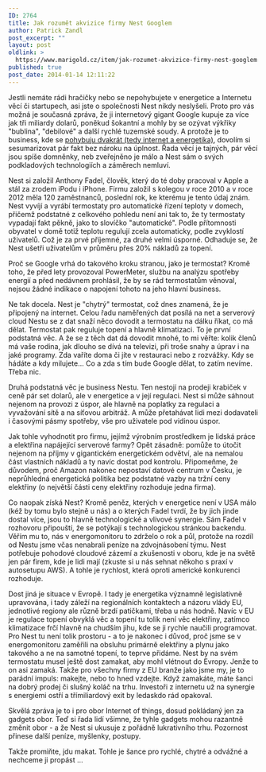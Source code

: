 ```yaml
---
ID: 2764
title: Jak rozumět akvizice firmy Nest Googlem
author: Patrick Zandl
post_excerpt: ""
layout: post
oldlink: >
  https://www.marigold.cz/item/jak-rozumet-akvizice-firmy-nest-googlem
published: true
post_date: 2014-01-14 12:11:22
---
```

<p>Jestli nemáte rádi hračičky nebo se nepohybujete v energetice a Internetu věcí či startupech, asi jste o společnosti Nest nikdy neslyšeli. Proto pro vás možná je současná zpráva, že ji internetový gigant Google kupuje za více jak tři miliardy dolarů, poněkud šokantní a mohly by se ozývat výkřiky "bublina", "debilové" a další rychlé tuzemské soudy. A protože je to business, kde se <a title="" href="http://www.energomonitor.cz" target="_self">pohybuju dvakrát (tedy internet a energetika)</a>, dovolím si sesumarizovat pár fakt bez nároku na úplnost. Řada věcí je tajných, pár věcí jsou spíše domněnky, neb zveřejněno je málo a Nest sám o svých podkladových technologiích a záměrech nemluví.</p>


<p>Nest si založil Anthony Fadel, člověk, který do té doby pracoval v Apple a stál za zrodem iPodu i iPhone. Firmu založil s kolegou v roce 2010 a v roce 2012 měla 120 zaměstnanců, poslední rok, ke kterému je tento údaj znám. Nest vyvíjí a vyrábí termostaty pro automatické řízení teploty v domech, přičemž podstatné z celkového pohledu není ani tak to, že ty termostaty vypadají fakt pěkně, jako to slovíčko "automatické". Podle přítomnosti obyvatel v domě totiž teplotu regulují zcela automaticky, podle zvyklostí uživatelů. Což je za prvé příjemné, za druhé velmi úsporné. Odhaduje se, že Nest ušetři uživatelům v průměru přes 20% nákladů za topení.</p>
<p>Proč se Google vrhá do takového kroku stranou, jako je termostat? Kromě toho, že před lety provozoval PowerMeter, službu na analýzu spotřeby energií a před nedávnem prohlásil, že by se rád termostatům věnoval, nejsou žádné indikace o napojení tohoto na jeho hlavní business.</p>
<p>Ne tak docela. Nest je "chytrý" termostat, což dnes znamená, že je připojený na internet. Celou řadu naměřených dat posílá na net a serverový cloud Nestu se z dat snaží něco dovodit a termostatu na dálku říkat, co má dělat. Termostat pak reguluje topení a hlavně klimatizaci. To je první podstatná věc. A že se z těch dat dá dovodit mnohé, to mi věřte: kolik členů má vaše rodina, jak dlouho se dívá na televizi, při troše snahy a úprav i na jaké programy. Zda vaříte doma či jíte v restauraci nebo z rozvážky. Kdy se hádáte a kdy milujete... Co a zda s tím bude Google dělat, to zatím nevíme. Třeba nic.</p>
<p>Druhá podstatná věc je business Nestu. Ten nestojí na prodeji krabiček v ceně pár set dolarů, ale v energetice a v její regulaci. Nest si může sáhnout nejenom na provozi z úspor, ale hlavně na poplatky za regulaci a vyvažování sítě a na síťovou arbitráž. A může přetahávat lidi mezi dodavateli i časovými pásmy spotřeby, vše pro uživatele pod vidinou úspor.</p>
<p>Jak tohle vyhodnotit pro firmu, jejímž výrobním prostředkem je lidská práce a elektřina napájející serverové farmy? Opět zásadně: pomůže to útočit nejenom na příjmy v gigantickém energetickém odvětví, ale na nemalou část vlastních nákladů a ty navíc dostat pod kontrolu. Připomeňme, že důvodem, proč Amazon nakonec nepostaví datové centrum v Česku, je neprůhledná energetická politika bez podstatné vazby na tržní ceny elektřiny (o největší části ceny elektřiny rozhoduje jedna firma).</p>
<p>Co naopak získá Nest? Kromě peněz, kterých v energetice není v USA málo (kéž by tomu bylo stejně u nás) a o kterých Fadel tvrdí, že by jich jinde dostal více, jsou to hlavně technologické a vlivové synergie. Sám Fadel v rozhovoru připouští, že se potýkají s technologickou stránkou backendu. Věřím mu to, nás v energomonitoru to zdrželo o rok a půl, protože na rozdíl od Nestu jsme včas nenabrali peníze na zdvojnásobení týmu. Nest potřebuje pohodové cloudové zázemí a zkušenosti v oboru, kde je na světě jen pár firem, kde je lidi mají (zkuste si u nás sehnat někoho s praxí v autosetupu AWS). A tohle je rychlost, která oproti americké konkurenci rozhoduje.</p>
<p>Dost jiná je situace v Evropě. I tady je energetika významně legislativně upravována, i tady záleží na regionálních kontaktech a názoru vlády EU, jednotlivé regiony ale různě brzdí patičkami, třeba u nás hodně. Navíc v EU je regulace topení obvyklá věc a topení tu tolik není věc elektřiny, zatímco klimatizace frčí hlavně na chudším jihu, kde se ji rychle naučili programovat. Pro Nest tu není tolik prostoru - a to je nakonec i důvod, proč jsme se v energomonitoru zaměřili na obsluhu primárně elektřiny a plynu jako takového a ne na samotné topení, to teprve přidáme. Nest by na svém termostatu musel ještě dost zamakat, aby mohl vlétnout do Evropy. Jenže to on asi zamaká. Takže pro všechny firmy z EU branže jako jsme my, je to parádní impuls: makejte, nebo to hned vzdejte. Když zamakáte, máte šanci na dobrý prodej či slušný koláč na trhu. Investoři z internetu už na synergie s energiemi ostří a třímiliardový exit by ledaskdo rád opakoval.</p>
<p>Skvělá zpráva je to i pro obor Internet of things, dosud pokládaný jen za gadgets obor. Teď si řada lidí všimne, že tyhle gadgets mohou razantně změnit obor - a že Nest si ukusuje z pořádně lukrativního trhu. Pozornost přinese další peníze, myšlenky, postupy.</p>
<p>Takže promiňte, jdu makat. Tohle je šance pro rychlé, chytré a odvážné a nechceme ji propást ...</p>
<p> </p>